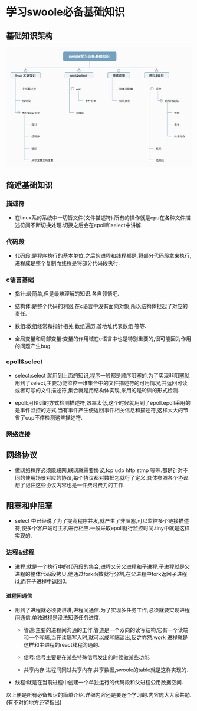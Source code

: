 # 学习swoole必备基础知识

## 基础知识架构

![Image5](../static/image/swoole学习必备基础知识.png "知识结构")

## 简述基础知识

### 描述符

* 在linux系的系统中一切皆文件(文件描述符).所有的操作就是cpu在各种文件描述符间不断切换处理.切换之后会在epoll和select中讲解.

### 代码段

* 代码段:是程序执行的基本单位,之后的进程和线程都是,将部分代码段拿来执行,进程成是整个复制而线程是将部分代码段执行.

### c语言基础

* 指针:最简单,但是最难理解的知识.各自领悟吧.

* 结构体:是整个代码的利器,在c语言中没有面向对象,所以结构体担起了对应的责任.

* 数组:数组经常和指针相关,数组遍历,首地址代表数组 等等.

* 全局变量和局部变量:变量的作用域在c语言中也是特别重要的,很可能因为作用的问题产生bug.

### epoll&select

* select:select 就用到上面的知识,程序一般都是顺序阻塞的,为了实现非阻塞就用到了select,主要功能监控一堆集合中的文件描述符的可用情况,并返回可读或者可写的文件描述符,集合就是用结构体实现,采用的是轮训的形式检测.

* epoll:用轮训的方式检测描述符,效率太低,这个时候就用到了epoll.epoll采用的是事件监控的方式,当有事件产生便返回事件相关信息和描述符,这样大大的节省了cup不停检测这些描述符.

### 网络连接

## 网络协议

* 做网络程序必须能联网,联网就需要协议,tcp udp http stmp 等等.都是针对不同的使用场景对应的协议,每个协议都对数据包就行了定义.具体参照各个协议.想了记住这些协议内容也是一件费时费力的工作.

## 阻塞和非阻塞

* select 中已经说了为了提高程序并发,就产生了非阻塞,可以监控多个链接描述符,使多个客户端可主机进行相应.一般采取epoll就行监控时间.tiny中就是这样实现的.

### 进程&线程

* 进程:就是一个执行中的代码段的集合,进程又分父进程和子进程.子进程就是父进程的整体代码段拷贝,他通过fork函数就行分割,在父进程中fork返回子进程id,而在子进程中返回0.

#### 进程间通信

* 用到了进程就必须要讲讲,进程间通信.为了实现多任务工作,必须就要实现进程间通信,单独进程是没法知道任务进度.

    * 管道:主要的进程间沟通的工作,管道是一个双向的读写结构,它有一个读端和一个写端,当在读端写入时,就可以成写端读出,反之亦然.work 进程就是这样和主进程的react线程沟通的.

    * 信号:信号主要是在某些特殊信号发出的时候做某些功能.

    * 共享内存:进程间同过共享内存,共享数据,swoole的table就是这样实现的.

* 线程:就是在当前进程中创建一个单独运行的代码段和父进程公用数据空间.

以上便是所有必备知识的简单介绍,详细内容还是要逐个学习的.内容庞大大家共勉.(有不对的地方还望指出)